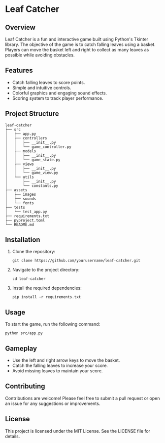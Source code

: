 # Leaf Catcher

## Overview
Leaf Catcher is a fun and interactive game built using Python's Tkinter library. The objective of the game is to catch falling leaves using a basket. Players can move the basket left and right to collect as many leaves as possible while avoiding obstacles.

## Features
- Catch falling leaves to score points.
- Simple and intuitive controls.
- Colorful graphics and engaging sound effects.
- Scoring system to track player performance.

## Project Structure
```
leaf-catcher
├── src
│   ├── app.py
│   ├── controllers
│   │   ├── __init__.py
│   │   └── game_controller.py
│   ├── models
│   │   ├── __init__.py
│   │   └── game_state.py
│   ├── views
│   │   ├── __init__.py
│   │   └── game_view.py
│   └── utils
│       ├── __init__.py
│       └── constants.py
├── assets
│   ├── images
│   ├── sounds
│   └── fonts
├── tests
│   └── test_app.py
├── requirements.txt
├── pyproject.toml
└── README.md
```

## Installation
1. Clone the repository:
   ```
   git clone https://github.com/yourusername/leaf-catcher.git
   ```
2. Navigate to the project directory:
   ```
   cd leaf-catcher
   ```
3. Install the required dependencies:
   ```
   pip install -r requirements.txt
   ```

## Usage
To start the game, run the following command:
```
python src/app.py
```

## Gameplay
- Use the left and right arrow keys to move the basket.
- Catch the falling leaves to increase your score.
- Avoid missing leaves to maintain your score.

## Contributing
Contributions are welcome! Please feel free to submit a pull request or open an issue for any suggestions or improvements.

## License
This project is licensed under the MIT License. See the LICENSE file for details.